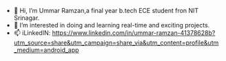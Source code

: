 - 👋 Hi, I’m Ummar Ramzan,a final year b.tech ECE student fron NIT Srinagar.
- 👀 I’m interested in doing and learning real-time and exciting projects.
- 📫 iLinkedIN: https://www.linkedin.com/in/ummar-ramzan-41378628b?utm_source=share&utm_campaign=share_via&utm_content=profile&utm_medium=android_app 
